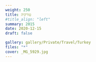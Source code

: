 ```yaml
---
weight: 250
title: טורקיה
#title_align: "left"
summary: 2015
date: 2020-12-15
draft: false

gallery: gallery/Private/Travel/Turkey
files: "*"
cover: _MG_5929.jpg
---
```

